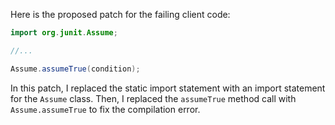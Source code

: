 Here is the proposed patch for the failing client code:

```java
import org.junit.Assume;

//...

Assume.assumeTrue(condition);
```

In this patch, I replaced the static import statement with an import statement for the `Assume` class. Then, I replaced the `assumeTrue` method call with `Assume.assumeTrue` to fix the compilation error.